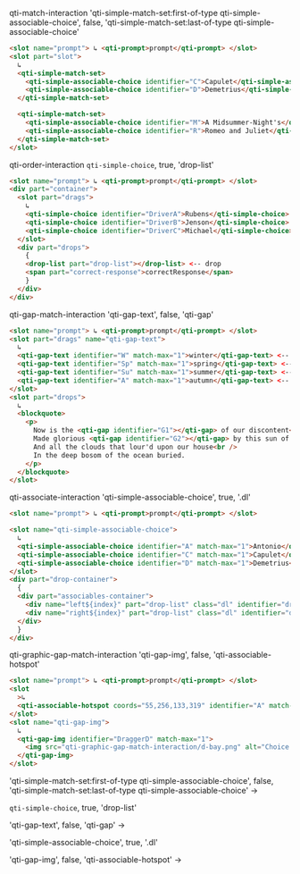 qti-match-interaction
'qti-simple-match-set:first-of-type qti-simple-associable-choice',
false,
'qti-simple-match-set:last-of-type qti-simple-associable-choice'

```html
<slot name="prompt"> ↳ <qti-prompt>prompt</qti-prompt> </slot>
<slot part="slot">
  ↳
  <qti-simple-match-set>
    <qti-simple-associable-choice identifier="C">Capulet</qti-simple-associable-choice> <-- drag
    <qti-simple-associable-choice identifier="D">Demetrius</qti-simple-associable-choice> <-- drag
  </qti-simple-match-set>

  <qti-simple-match-set>
    <qti-simple-associable-choice identifier="M">A Midsummer-Night's</qti-simple-associable-choice> <-- drop
    <qti-simple-associable-choice identifier="R">Romeo and Juliet</qti-simple-associable-choice> <-- drop
  </qti-simple-match-set>
</slot>
```

qti-order-interaction
`qti-simple-choice`,
true,
'drop-list'

```html
<slot name="prompt"> ↳ <qti-prompt>prompt</qti-prompt> </slot>
<div part="container">
  <slot part="drags">
    ↳
    <qti-simple-choice identifier="DriverA">Rubens</qti-simple-choice> <-- drag
    <qti-simple-choice identifier="DriverB">Jenson</qti-simple-choice> <-- drag
    <qti-simple-choice identifier="DriverC">Michael</qti-simple-choice> <-- drag
  </slot>
  <div part="drops">
    {
    <drop-list part="drop-list"></drop-list> <-- drop
    <span part="correct-response">correctResponse</span>
    }
  </div>
</div>
```

qti-gap-match-interaction
'qti-gap-text',
false,
'qti-gap'

```html
<slot name="prompt"> ↳ <qti-prompt>prompt</qti-prompt> </slot>
<slot part="drags" name="qti-gap-text">
  ↳
  <qti-gap-text identifier="W" match-max="1">winter</qti-gap-text> <-- drag
  <qti-gap-text identifier="Sp" match-max="1">spring</qti-gap-text> <-- drag
  <qti-gap-text identifier="Su" match-max="1">summer</qti-gap-text> <-- drag
  <qti-gap-text identifier="A" match-max="1">autumn</qti-gap-text> <-- drag
</slot>
<slot part="drops">
  ↳
  <blockquote>
    <p>
      Now is the <qti-gap identifier="G1"></qti-gap> of our discontent<br />
      Made glorious <qti-gap identifier="G2"></qti-gap> by this sun of York;<br />
      And all the clouds that lour'd upon our house<br />
      In the deep bosom of the ocean buried.
    </p>
  </blockquote>
</slot>
```

qti-associate-interaction
'qti-simple-associable-choice',
true,
'.dl'

```html
<slot name="prompt"> ↳ <qti-prompt>prompt</qti-prompt> </slot>

<slot name="qti-simple-associable-choice">
  ↳
  <qti-simple-associable-choice identifier="A" match-max="1">Antonio</qti-simple-associable-choice>
  <qti-simple-associable-choice identifier="C" match-max="1">Capulet</qti-simple-associable-choice>
  <qti-simple-associable-choice identifier="D" match-max="1">Demetrius</qti-simple-associable-choice>
</slot>
<div part="drop-container">
  {
  <div part="associables-container">
    <div name="left${index}" part="drop-list" class="dl" identifier="droplist${index}_left"></div>
    <div name="right${index}" part="drop-list" class="dl" identifier="droplist${index}_right"></div>
  </div>
  }
</div>
```

qti-graphic-gap-match-interaction
'qti-gap-img',
false,
'qti-associable-hotspot'

```html
<slot name="prompt"> ↳ <qti-prompt>prompt</qti-prompt> </slot>
<slot
  >↳
  <qti-associable-hotspot coords="55,256,133,319" identifier="A" match-max="1" shape="rect"></qti-associable-hotspot>
</slot>
<slot name="qti-gap-img">
  ↳
  <qti-gap-img identifier="DraggerD" match-max="1">
    <img src="qti-graphic-gap-match-interaction/d-bay.png" alt="Choice D, Bay of Pigs" height="63" width="78" />
  </qti-gap-img>
</slot>
```

'qti-simple-match-set:first-of-type qti-simple-associable-choice',
false,
'qti-simple-match-set:last-of-type qti-simple-associable-choice' ->
<slot part="slot"></slot>
<slot part="dropslot" name="qti-simple-associable-choice"></slot>

`qti-simple-choice`,
true,
'drop-list'

'qti-gap-text',
false,
'qti-gap' -> <slot name="qti-gap-text"></slot>

'qti-simple-associable-choice',
true,
'.dl'

'qti-gap-img',
false,
'qti-associable-hotspot' -> <slot name="qti-gap-img"></slot>

